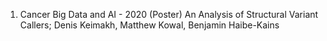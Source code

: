 
1) Cancer Big Data and AI - 2020 (Poster)
An Analysis of Structural Variant Callers; Denis Keimakh, Matthew Kowal, Benjamin Haibe-Kains
